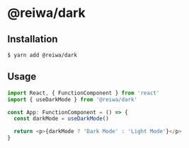 # @reiwa/dark

## Installation

```
$ yarn add @reiwa/dark
```

## Usage

```ts
import React, { FunctionComponent } from 'react'
import { useDarkMode } from '@reiwa/dark'

const App: FunctionComponent = () => {
  const darkMode = useDarkMode()

  return <p>{darkMode ? 'Dark Mode' : 'Light Mode'}</p>
}
```
